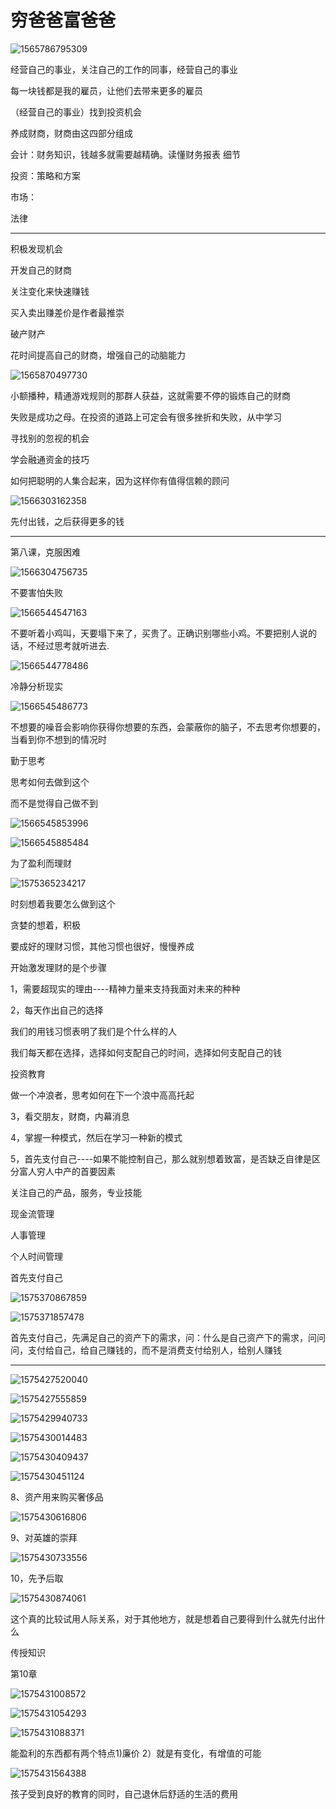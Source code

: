 # 穷爸爸富爸爸

![1565786795309](imge/1565786795309.png)

经营自己的事业，关注自己的工作的同事，经营自己的事业

每一块钱都是我的雇员，让他们去带来更多的雇员

（经营自己的事业）找到投资机会

养成财商，财商由这四部分组成

会计：财务知识，钱越多就需要越精确。读懂财务报表  细节

投资：策略和方案

市场：

法律

----

积极发现机会

开发自己的财商

关注变化来快速赚钱

买入卖出赚差价是作者最推崇

破产财产

花时间提高自己的财商，增强自己的动脑能力

![1565870497730](imge/1565870497730.png)

小额播种，精通游戏规则的那群人获益，这就需要不停的锻炼自己的财商



失败是成功之母。在投资的道路上可定会有很多挫折和失败，从中学习

寻找别的忽视的机会

学会融通资金的技巧

如何把聪明的人集合起来，因为这样你有值得信赖的顾问

![1566303162358](imge/1566303162358.png)

先付出钱，之后获得更多的钱

----

第八课，克服困难

![1566304756735](imge/1566304756735.png)

不要害怕失败

![1566544547163](imge/1566544547163.png)

不要听着小鸡叫，天要塌下来了，买贵了。正确识别哪些小鸡。不要把别人说的话，不经过思考就听进去.

![1566544778486](imge/1566544778486.png)

冷静分析现实

![1566545486773](imge/1566545486773.png)

不想要的噪音会影响你获得你想要的东西，会蒙蔽你的脑子，不去思考你想要的，当看到你不想到的情况时

勤于思考

思考如何去做到这个

而不是觉得自己做不到

![1566545853996](imge/1566545853996.png)

![1566545885484](imge/1566545885484.png)

为了盈利而理财



![1575365234217](imge/1575365234217.png)

时刻想着我要怎么做到这个

贪婪的想着，积极

要成好的理财习惯，其他习惯也很好，慢慢养成

开始激发理财的是个步骤

1，需要超现实的理由----精神力量来支持我面对未来的种种

2，每天作出自己的选择

我们的用钱习惯表明了我们是个什么样的人

我们每天都在选择，选择如何支配自己的时间，选择如何支配自己的钱

投资教育

做一个冲浪者，思考如何在下一个浪中高高托起

3，看交朋友，财商，内幕消息

4，掌握一种模式，然后在学习一种新的模式

5，首先支付自己----如果不能控制自己，那么就别想着致富，是否缺乏自律是区分富人穷人中产的首要因素

关注自己的产品，服务，专业技能

现金流管理

人事管理

个人时间管理

首先支付自己

![1575370867859](imge/1575370867859.png)

![1575371857478](imge/1575371857478.png)

首先支付自己，先满足自己的资产下的需求，问：什么是自己资产下的需求，问问问，支付给自己，给自己赚钱的，而不是消费支付给别人，给别人赚钱

---

![1575427520040](imge/1575427520040.png)

![1575427555859](imge/1575427555859.png) 

![1575429940733](imge/1575429940733.png)

![1575430014483](imge/1575430014483.png)



![1575430409437](imge/1575430409437.png)

![1575430451124](imge/1575430451124.png)

8、资产用来购买奢侈品

![1575430616806](imge/1575430616806.png)

9、对英雄的崇拜

![1575430733556](imge/1575430733556.png)

10，先予后取

![1575430874061](imge/1575430874061.png)

这个真的比较试用人际关系，对于其他地方，就是想着自己要得到什么就先付出什么

传授知识

第10章

![1575431008572](imge/1575431008572.png)

![1575431054293](imge/1575431054293.png)

![1575431088371](imge/1575431088371.png)

能盈利的东西都有两个特点1)廉价 2）就是有变化，有增值的可能

![1575431564388](imge/1575431564388.png)

孩子受到良好的教育的同时，自己退休后舒适的生活的费用

